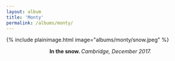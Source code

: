 ```yaml
---
layout: album
title: 'Monty'
permalink: /albums/monty/
---
```

{% include plainimage.html image="albums/monty/snow.jpeg" %}
<p style = "text-align: center;">
    <b>In the snow. </b><i>Cambridge, December 2017.</i>
</p>

[//]: # (<img style="display: block; margin: auto;" src="...">)

<!--<style>
* {
  box-sizing: border-box;
}

.column2 {
  float: left;
  width: 50%;
  padding: 5px;
}

/* Clearfix (clear floats) */
.row::after {
  content: "";
  clear: both;
  display: table;
}
</style>

<div class="row">
    <div class="column2">
        <img src="..." style="display: block; margin: auto; width:100%;">
    </div>
    <div class="column2">
        <img src="..." style="display: block; margin: auto; width:100%;">
    </div>
</div>-->
